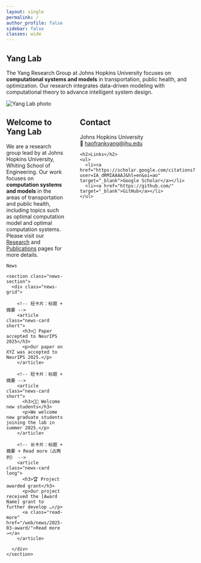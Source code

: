 ```yaml
---
layout: single
permalink: /
author_profile: false
sidebar: false
classes: wide
---
```


<!-- Page-local styles: 仅影响此页，保证两列一定生效 -->
<style>
  /* 顶部横幅样式 */
  .home-banner{
    text-align:center; background-color:#0a5771; color:#fff;
    padding:40px; border-radius:8px; margin-bottom:30px;
  }
  /* 两列布局（左：Welcome/News；右：Contact/Links） */
  .home-grid{
    display:grid; grid-template-columns: 2fr 1fr; gap:40px; align-items:start;
  }
  @media (max-width: 900px){
    .home-grid{ grid-template-columns: 1fr; } /* 小屏改为单列 */
  }
</style>

<section class="hero-section">
  <div class="hero-text">
    <h1>Yang Lab</h1>
    <p>
      The Yang Research Group at Johns Hopkins University focuses on
      <strong>computational systems and models</strong> in transportation,
      public health, and optimization. Our research integrates data-driven
      modeling with computational theory to advance intelligent system design.
    </p>
  </div>

  <div class="hero-image">
    <img src="/assets/images/lab1.jpg" alt="Yang Lab photo">
  </div>
</section>

<div class="home-grid">

  <section>
    <h2>Welcome to Yang Lab</h2>
    <p>
      We are a research group lead by  at Johns Hopkins University, Whiting School of Engineering.
      Our work focuses on <strong>computation systems and models</strong> in the areas of transportation and public health, including topics such as optimal computation model and optimal computation systems.
      Please visit our <a href="{{ '/research/' | relative_url }}">Research</a> and
      <a href="{{ '/publications/' | relative_url }}">Publications</a> pages for more details.
    </p>

    News

    <section class="news-section">
      <div class="news-grid">

        <!-- 短卡片：标题 + 摘要 -->
        <article class="news-card short">
          <h3>🎉 Paper accepted to NeurIPS 2025</h3>
          <p>Our paper on XYZ was accepted to NeurIPS 2025.</p>
        </article>

        <!-- 短卡片：标题 + 摘要 -->
        <article class="news-card short">
          <h3>👩‍🎓 Welcome new students</h3>
          <p>We welcome new graduate students joining the lab in summer 2025.</p>
        </article>

        <!-- 长卡片：标题 + 摘要 + Read more（占两列） -->
        <article class="news-card long">
          <h3>🏆 Project awarded grant</h3>
          <p>Our project received the [Award Name] grant to further develop …</p>
          <a class="read-more" href="/web/news/2025-03-award/">Read more →</a>
        </article>

      </div>
    </section>
  </section>

  <aside>
    <h2>Contact</h2>
    <p>
      Johns Hopkins University<br>
      📧 <a href="mailto:haofrankyang@jhu.edu">haofrankyang@jhu.edu</a>
    </p>

    <h2>Links</h2>
    <ul>
      <li><a href="https://scholar.google.com/citations?user=IA_dRMIAAAAJ&hl=en&oi=ao" target="_blank">Google Scholar</a></li>
      <li><a href="https://github.com/" target="_blank">GitHub</a></li>
    </ul>
  </aside>

</div>
